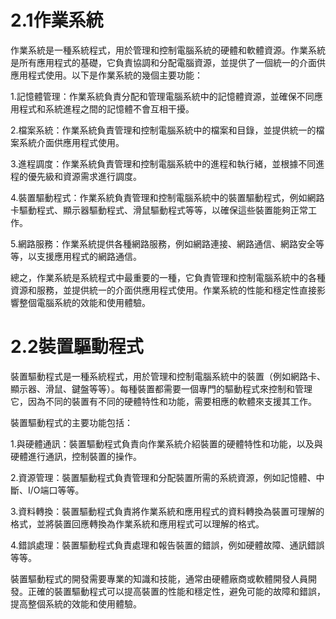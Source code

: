 # 2.1作業系統
作業系統是一種系統程式，用於管理和控制電腦系統的硬體和軟體資源。作業系統是所有應用程式的基礎，它負責協調和分配電腦資源，並提供了一個統一的介面供應用程式使用。以下是作業系統的幾個主要功能：

1.記憶體管理：作業系統負責分配和管理電腦系統中的記憶體資源，並確保不同應用程式和系統進程之間的記憶體不會互相干擾。

2.檔案系統：作業系統負責管理和控制電腦系統中的檔案和目錄，並提供統一的檔案系統介面供應用程式使用。

3.進程調度：作業系統負責管理和控制電腦系統中的進程和執行緒，並根據不同進程的優先級和資源需求進行調度。

4.裝置驅動程式：作業系統負責管理和控制電腦系統中的裝置驅動程式，例如網路卡驅動程式、顯示器驅動程式、滑鼠驅動程式等等，以確保這些裝置能夠正常工作。

5.網路服務：作業系統提供各種網路服務，例如網路連接、網路通信、網路安全等等，以支援應用程式的網路通信。

總之，作業系統是系統程式中最重要的一種，它負責管理和控制電腦系統中的各種資源和服務，並提供統一的介面供應用程式使用。作業系統的性能和穩定性直接影響整個電腦系統的效能和使用體驗。

# 2.2裝置驅動程式
裝置驅動程式是一種系統程式，用於管理和控制電腦系統中的裝置（例如網路卡、顯示器、滑鼠、鍵盤等等）。每種裝置都需要一個專門的驅動程式來控制和管理它，因為不同的裝置有不同的硬體特性和功能，需要相應的軟體來支援其工作。

裝置驅動程式的主要功能包括：

1.與硬體通訊：裝置驅動程式負責向作業系統介紹裝置的硬體特性和功能，以及與硬體進行通訊，控制裝置的操作。

2.資源管理：裝置驅動程式負責管理和分配裝置所需的系統資源，例如記憶體、中斷、I/O端口等等。

3.資料轉換：裝置驅動程式負責將作業系統和應用程式的資料轉換為裝置可理解的格式，並將裝置回應轉換為作業系統和應用程式可以理解的格式。

4.錯誤處理：裝置驅動程式負責處理和報告裝置的錯誤，例如硬體故障、通訊錯誤等等。

裝置驅動程式的開發需要專業的知識和技能，通常由硬體廠商或軟體開發人員開發。正確的裝置驅動程式可以提高裝置的性能和穩定性，避免可能的故障和錯誤，提高整個系統的效能和使用體驗。
